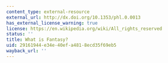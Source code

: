 ```yaml
---
content_type: external-resource
external_url: http://dx.doi.org/10.1353/phl.0.0013
has_external_license_warning: true
license: https://en.wikipedia.org/wiki/All_rights_reserved
status: ''
title: What is Fantasy?
uid: 29161944-e34e-40ef-a481-8ecd35f69eb5
wayback_url: ''
---
```


